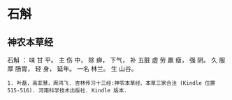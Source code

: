 # 石斛

## 神农本草经

石斛 ： 味 甘 平。 主 伤 中， 除 痹， 下气， 补 五脏 虚 劳 羸 瘦， 强 阴。 久 服 厚 肠胃， 轻 身， 延年。 一名 林兰。 生 山谷。

```{seealso}
1. 叶磊，高亚慧，周鸿飞. 杏林传习十三经:神农本草经、本草三家合注 (Kindle 位置 515-516). 河南科学技术出版社. Kindle 版本. 
```